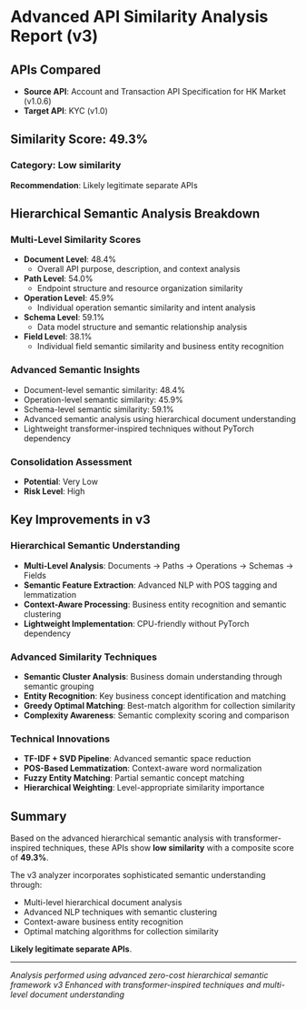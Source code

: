 
# Advanced API Similarity Analysis Report (v3)

## APIs Compared
- **Source API**: Account and Transaction API Specification for HK Market (v1.0.6)
- **Target API**: KYC (v1.0)

## Similarity Score: 49.3%

### Category: Low similarity
**Recommendation**: Likely legitimate separate APIs

## Hierarchical Semantic Analysis Breakdown

### Multi-Level Similarity Scores
- **Document Level**: 48.4%
  - Overall API purpose, description, and context analysis
- **Path Level**: 54.0%
  - Endpoint structure and resource organization similarity
- **Operation Level**: 45.9%
  - Individual operation semantic similarity and intent analysis
- **Schema Level**: 59.1%
  - Data model structure and semantic relationship analysis
- **Field Level**: 38.1%
  - Individual field semantic similarity and business entity recognition

### Advanced Semantic Insights
- Document-level semantic similarity: 48.4%
- Operation-level semantic similarity: 45.9%
- Schema-level semantic similarity: 59.1%
- Advanced semantic analysis using hierarchical document understanding
- Lightweight transformer-inspired techniques without PyTorch dependency


### Consolidation Assessment
- **Potential**: Very Low
- **Risk Level**: High

## Key Improvements in v3

### Hierarchical Semantic Understanding
- **Multi-Level Analysis**: Documents → Paths → Operations → Schemas → Fields
- **Semantic Feature Extraction**: Advanced NLP with POS tagging and lemmatization
- **Context-Aware Processing**: Business entity recognition and semantic clustering
- **Lightweight Implementation**: CPU-friendly without PyTorch dependency

### Advanced Similarity Techniques
- **Semantic Cluster Analysis**: Business domain understanding through semantic grouping
- **Entity Recognition**: Key business concept identification and matching
- **Greedy Optimal Matching**: Best-match algorithm for collection similarity
- **Complexity Awareness**: Semantic complexity scoring and comparison

### Technical Innovations
- **TF-IDF + SVD Pipeline**: Advanced semantic space reduction
- **POS-Based Lemmatization**: Context-aware word normalization
- **Fuzzy Entity Matching**: Partial semantic concept matching
- **Hierarchical Weighting**: Level-appropriate similarity importance

## Summary
Based on the advanced hierarchical semantic analysis with transformer-inspired techniques,
these APIs show **low similarity** with a composite score of **49.3%**.

The v3 analyzer incorporates sophisticated semantic understanding through:
- Multi-level hierarchical document analysis
- Advanced NLP techniques with semantic clustering
- Context-aware business entity recognition
- Optimal matching algorithms for collection similarity

**Likely legitimate separate APIs**.

---
*Analysis performed using advanced zero-cost hierarchical semantic framework v3*
*Enhanced with transformer-inspired techniques and multi-level document understanding*
